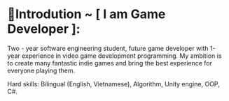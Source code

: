 # 💫Introdution ~ [ I am Game Developer ]:
Two - year software engineering student, future game developer with 1-year experience in video game development programming. My ambition is to create many fantastic indie games and bring the best experience for everyone playing them.

Hard skills: Bilingual (English, Vietnamese), Algorithm, Unity engine, OOP, C#.

